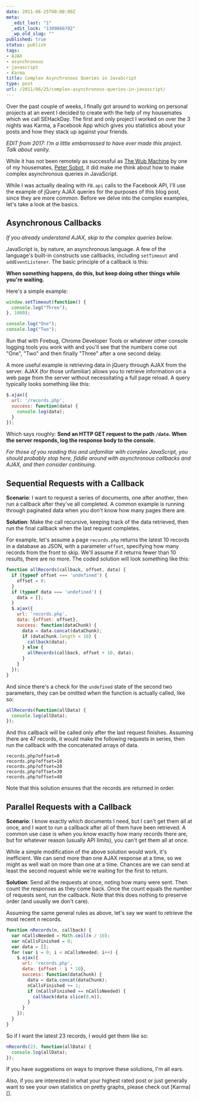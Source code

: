 ```yaml
---
date: 2011-06-25T00:00:00Z
meta:
  _edit_last: "1"
  _edit_lock: "1309066702"
  _wp_old_slug: ""
published: true
status: publish
tags:
- AJAX
- asynchronous
- javascript
- Karma
title: Complex Asynchronous Queries in JavaScript
type: post
url: /2011/06/25/complex-asynchronous-queries-in-javascript/
---
```


Over the past couple of weeks, I finally got around to working on personal 
projects at an event I decided to create with the help of my housemates which we 
call SEHackDay. The first and only project I worked on over the 3 nights was 
Karma, a Facebook App which gives you statistics about your posts and how they 
stack up against your friends.

*EDIT from 2017: I'm a little embarrassed to have ever made this project. Talk 
about vanity.*

While it has not been remotely as successful as [The Wub Machine][] by one of my housemates, [Peter Sobot][], it did make me think about how to make complex asynchronous queries in JavaScript.

While I was actually dealing with `FB.api` calls to the Facebook API, I'll use the example of jQuery AJAX queries for the purposes of this blog post, since they are more common. Before we delve into the complex examples, let's take a look at the basics.

[The Wub Machine]: http://the.wubmachine.com/
[Peter Sobot]: http://www.petersobot.com/

Asynchronous Callbacks
---------------------
*If you already understand AJAX, skip to the complex queries below*.

JavaScript is, by nature, an asynchronous language. A few of the language's built-in constructs use callbacks, including `setTimeout` and `addEventListener`. The basic principle of a callback is this:

**When something happens, do this, but keep doing other things while you're waiting.**

Here's a simple example:

```js
window.setTimeout(function() {
  console.log("Three");
}, 1000);

console.log("One");
console.log("Two");
```

Run that with Firebug, Chrome Developer Tools or whatever other console logging tools you work with and you'll see that the numbers come out "One", "Two" and then finally "Three" after a one second delay.

A more useful example is retrieving data in jQuery through AJAX from the server. AJAX (for those unfamiliar) allows you to retrieve information on a web page from the server without necessitating a full page reload. A query typically looks something like this:

```js
$.ajax({
  url: '/records.php',
  success: function(data) {
    console.log(data);
  }
});
```

Which says roughly: **Send an HTTP GET request to the path `/date`. When the server responds, log the response body to the console.**

*For those of you reading this and unfamiliar with complex JavaScript, you should probably stop here, fiddle around with asynchronous callbacks and AJAX, and then consider continuing.*

Sequential Requests with a Callback
------------------------------

**Scenario**: I want to request a series of documents, one after another, then run a callback after they've all completed. A common example is running through paginated data when you don't know how many pages there are.

**Solution**: Make the call recursive, keeping track of the data retrieved, then run the final callback when the last request completes.

For example, let's assume a page `records.php` returns the latest 10 records in a database as JSON, with a parameter `offset`, specifying how many records from the front to skip. We'll assume if it returns fewer than 10 results, there are no more. The coded solution will look something like this: 

```js
function allRecords(callback, offset, data) {
  if (typeof offset === 'undefined') {
    offset = 0;
  }
  if (typeof data === 'undefined') {
    data = [];
  }
  $.ajax({
    url: 'records.php',
    data: {offset: offset},
    success: function(dataChunk) {
      data = data.concat(dataChunk);
      if (dataChunk.length < 10) {
        callback(data);
      } else {
        allRecords(callback, offset + 10, data);
      }
    }
  });
}
```

And since there's a check for the `undefined` state of the second two parameters, they can be omitted when the function is actually called, like so:

```js
allRecords(function(allData) {
  console.log(allData);
});
```

And this callback will be called only after the last request finishes. Assuming there are 47 records, it would make the following requests in series, then run the callback with the concatenated arrays of data.

    records.php?offset=0
    records.php?offset=10
    records.php?offset=20
    records.php?offset=30
    records.php?offset=40

Note that this solution ensures that the records are returned in order.

Parallel Requests with a Callback
----------------------------

**Scenario**: I know exactly which documents I need, but I can't get them all at once, and I want to run a callback after all of them have been retrieved. A common use case is when you know exactly how many records there are, but for whatever reason (usually API limits), you can't get them all at once.

While a simple modification of the above solution would work, it's inefficient. We can send more than one AJAX response at a time, so we might as well wait on more than one at a time. Chances are we can send at least the second request while we're waiting for the first to return.

**Solution**: Send all the requests at once, noting how many were sent. Then count the responses as they come back. Once the count equals the number of requests sent, run the callback. Note that this does nothing to preserve order (and usually we don't care).

Assuming the same general rules as above, let's say we want to retrieve the most recent n records.

```js
function nRecords(n, callback) {
  var nCallsNeeded = Math.ceil(n / 10);
  var nCallsFinished = 0;
  var data = [];
  for (var i = 0; i < nCallsNeeded; i++) {
    $.ajax({
      url: 'records.php',
      data: {offset : i * 10},
      success: function(dataChunk) {
        data = data.concat(dataChunk);
        nCallsFinished += 1;
        if (nCallsFinished == nCallsNeeded) {
          callback(data.slice(0,n));
        }
      }
    });
  }
}

```
So if I want the latest 23 records, I would get them like so:

```js
nRecords(23, function(allData) {
  console.log(allData);
});
```

If you have suggestions on ways to improve these solutions, I'm all ears.

Also, if you are interested in what your highest rated post or just generally want to see your own statistics on pretty graphs, please check out [Karma][].

